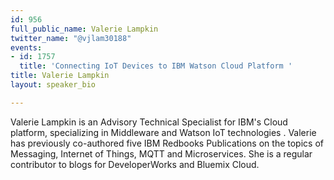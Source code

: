 ```yaml
---
id: 956
full_public_name: Valerie Lampkin
twitter_name: "@vjlam30188"
events:
- id: 1757
  title: 'Connecting IoT Devices to IBM Watson Cloud Platform '
title: Valerie Lampkin
layout: speaker_bio

---
```

Valerie Lampkin is an Advisory Technical Specialist for IBM's Cloud platform, specializing in Middleware and Watson IoT technologies . Valerie has previously co-authored five IBM Redbooks Publications on the topics of Messaging, Internet of Things,  MQTT and Microservices. She is a regular contributor to blogs for DeveloperWorks and Bluemix Cloud.  